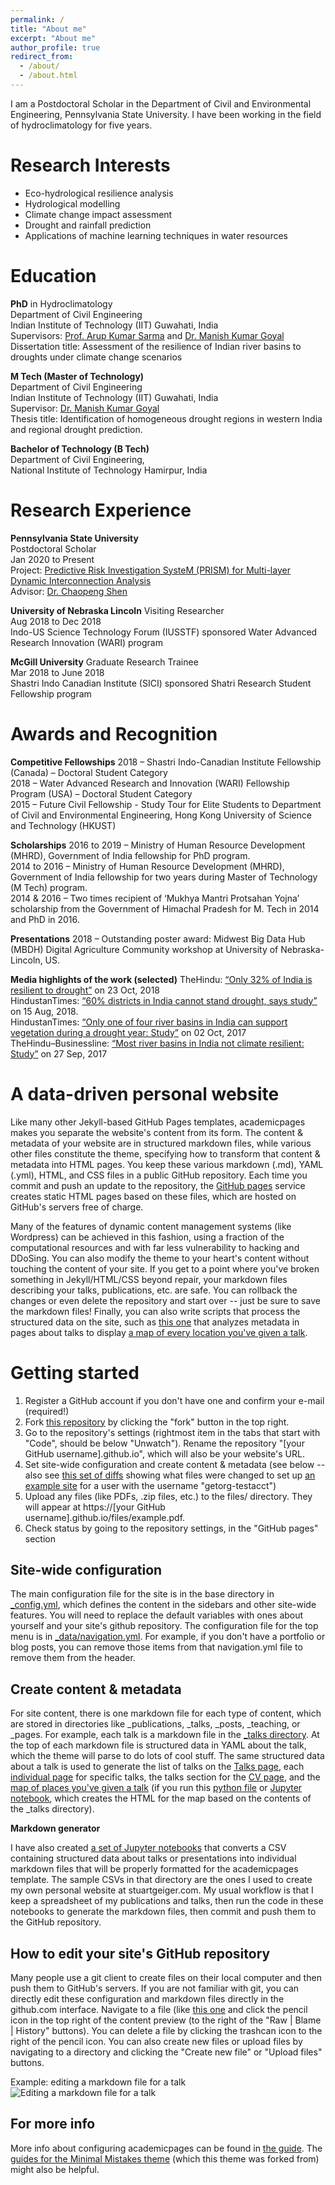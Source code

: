 ```yaml
---
permalink: /
title: "About me"
excerpt: "About me"
author_profile: true
redirect_from: 
  - /about/
  - /about.html
---
```


I am a Postdoctoral Scholar in the Department of Civil and Environmental Engineering, Pennsylvania State University. I have been working in the field of hydroclimatology for five years.

Research Interests 
======
- Eco-hydrological resilience analysis 
- Hydrological modelling
- Climate change impact assessment
- Drought and rainfall prediction
-  Applications of machine learning techniques in water resources 

Education
======
**PhD** in Hydroclimatology <br/>
Department of Civil Engineering <br/> 
Indian Institute of Technology (IIT) Guwahati, India <br/>
Supervisors: [Prof. Arup Kumar Sarma](http://www.iitg.ac.in/aks/homepage/index.html) and [Dr. Manish Kumar Goyal](https://sites.google.com/view/mkg1/home) <br/>
Dissertation title: Assessment of the resilience of Indian river basins to droughts under climate change scenarios

**M Tech (Master of Technology)** <br/>
Department of Civil Engineering <br/>
Indian Institute of Technology (IIT) Guwahati, India <br/>
Supervisor: [Dr. Manish Kumar Goyal](https://sites.google.com/view/mkg1/home) <br/>
Thesis title: Identification of homogeneous drought regions in western India and regional drought prediction.

**Bachelor of Technology (B Tech)** <br/>
Department of Civil Engineering, <br/>
National Institute of Technology Hamirpur, India 


Research Experience 
======
**Pennsylvania State University** <br/>
Postdoctoral Scholar <br/>
Jan 2020 to Present <br/>
Project: [Predictive Risk Investigation SysteM (PRISM) for Multi-layer Dynamic Interconnection Analysis](https://sites.google.com/view/prism-prj) <br/>
Advisor: [Dr. Chaopeng Shen](http://water.engr.psu.edu/shen/)

**University of Nebraska Lincoln**
Visiting Researcher <br/>
Aug 2018 to Dec 2018 <br/>
Indo-US Science Technology Forum (IUSSTF) sponsored Water Advanced Research Innovation (WARI) program 

**McGill University**
Graduate Research Trainee <br/>
Mar 2018 to June 2018 <br/>
Shastri Indo Canadian Institute (SICI) sponsored Shatri Research Student Fellowship program <br/>

Awards and Recognition
======
**Competitive Fellowships**
2018 – Shastri Indo-Canadian Institute Fellowship (Canada) – Doctoral Student Category <br/>
2018 – Water Advanced Research and Innovation (WARI) Fellowship Program (USA) – Doctoral Student Category <br/>
2015 – Future Civil Fellowship - Study Tour for Elite Students to Department of Civil and Environmental Engineering, Hong Kong University of Science and Technology (HKUST)

**Scholarships**
2016 to 2019 – Ministry of Human Resource Development (MHRD), Government of India fellowship for PhD program. <br/>
2014 to 2016 – Ministry of Human Resource Development (MHRD), Government of India fellowship for two years during Master of Technology (M Tech) program. <br/>
2014 & 2016 – Two  times recipient of ‘Mukhya Mantri Protsahan Yojna’ scholarship from the Government of Himachal Pradesh for M. Tech in 2014 and PhD in 2016. <br/>

**Presentations**
2018 – Outstanding poster award: Midwest  Big Data Hub (MBDH) Digital Agriculture Community workshop at University of Nebraska-Lincoln, US. 

**Media highlights of the work (selected)**
TheHindu: [“Only 32% of India is resilient to drought”](https://www.thehindu.com/sci-tech/science/only-32-of-india-is-resilient-to-drought/article25295441.ece?fbclid=IwAR0G6Qo5ggiifzmgFjOAI6mBzAep_1bp6sZZj6vDaZwA8tOi7faU2R55WAE) on 23 Oct, 2018 <br/>
HindustanTimes: [“60% districts in India cannot stand drought, says study”](https://www.hindustantimes.com/india-news/60-districts-in-india-cannot-stand-drought-says-study/story-UhNPCjLQQPaVcLSQpRiTiL.html) on 15 Aug, 2018. <br/>
HindustanTimes: [“Only one of four river basins in India can support vegetation during a drought year: Study”](https://www.hindustantimes.com/mumbai-news/only-one-of-four-river-basins-in-india-can-support-vegetation-during-a-drought-year-study/story-otUxdqAc0XNqozTVCZ9FEI.html) on 02 Oct, 2017 <br/>
TheHindu–Businessline: [“Most river basins in India not climate resilient: Study”](https://www.thehindubusinessline.com/news/science/most-river-basins-in-india-not-climate-resilient-study/article9876166.ece) on 27 Sep, 2017

A data-driven personal website
======

Like many other Jekyll-based GitHub Pages templates, academicpages makes you separate the website's content from its form. The content & metadata of your website are in structured markdown files, while various other files constitute the theme, specifying how to transform that content & metadata into HTML pages. You keep these various markdown (.md), YAML (.yml), HTML, and CSS files in a public GitHub repository. Each time you commit and push an update to the repository, the [GitHub pages](https://pages.github.com/) service creates static HTML pages based on these files, which are hosted on GitHub's servers free of charge.

Many of the features of dynamic content management systems (like Wordpress) can be achieved in this fashion, using a fraction of the computational resources and with far less vulnerability to hacking and DDoSing. You can also modify the theme to your heart's content without touching the content of your site. If you get to a point where you've broken something in Jekyll/HTML/CSS beyond repair, your markdown files describing your talks, publications, etc. are safe. You can rollback the changes or even delete the repository and start over -- just be sure to save the markdown files! Finally, you can also write scripts that process the structured data on the site, such as [this one](https://github.com/academicpages/academicpages.github.io/blob/master/talkmap.ipynb) that analyzes metadata in pages about talks to display [a map of every location you've given a talk](https://academicpages.github.io/talkmap.html).

Getting started
======
1. Register a GitHub account if you don't have one and confirm your e-mail (required!)
1. Fork [this repository](https://github.com/academicpages/academicpages.github.io) by clicking the "fork" button in the top right. 
1. Go to the repository's settings (rightmost item in the tabs that start with "Code", should be below "Unwatch"). Rename the repository "[your GitHub username].github.io", which will also be your website's URL.
1. Set site-wide configuration and create content & metadata (see below -- also see [this set of diffs](http://archive.is/3TPas) showing what files were changed to set up [an example site](https://getorg-testacct.github.io) for a user with the username "getorg-testacct")
1. Upload any files (like PDFs, .zip files, etc.) to the files/ directory. They will appear at https://[your GitHub username].github.io/files/example.pdf.  
1. Check status by going to the repository settings, in the "GitHub pages" section

Site-wide configuration
------
The main configuration file for the site is in the base directory in [_config.yml](https://github.com/academicpages/academicpages.github.io/blob/master/_config.yml), which defines the content in the sidebars and other site-wide features. You will need to replace the default variables with ones about yourself and your site's github repository. The configuration file for the top menu is in [_data/navigation.yml](https://github.com/academicpages/academicpages.github.io/blob/master/_data/navigation.yml). For example, if you don't have a portfolio or blog posts, you can remove those items from that navigation.yml file to remove them from the header. 

Create content & metadata
------
For site content, there is one markdown file for each type of content, which are stored in directories like _publications, _talks, _posts, _teaching, or _pages. For example, each talk is a markdown file in the [_talks directory](https://github.com/academicpages/academicpages.github.io/tree/master/_talks). At the top of each markdown file is structured data in YAML about the talk, which the theme will parse to do lots of cool stuff. The same structured data about a talk is used to generate the list of talks on the [Talks page](https://academicpages.github.io/talks), each [individual page](https://academicpages.github.io/talks/2012-03-01-talk-1) for specific talks, the talks section for the [CV page](https://academicpages.github.io/cv), and the [map of places you've given a talk](https://academicpages.github.io/talkmap.html) (if you run this [python file](https://github.com/academicpages/academicpages.github.io/blob/master/talkmap.py) or [Jupyter notebook](https://github.com/academicpages/academicpages.github.io/blob/master/talkmap.ipynb), which creates the HTML for the map based on the contents of the _talks directory).

**Markdown generator**

I have also created [a set of Jupyter notebooks](https://github.com/academicpages/academicpages.github.io/tree/master/markdown_generator
) that converts a CSV containing structured data about talks or presentations into individual markdown files that will be properly formatted for the academicpages template. The sample CSVs in that directory are the ones I used to create my own personal website at stuartgeiger.com. My usual workflow is that I keep a spreadsheet of my publications and talks, then run the code in these notebooks to generate the markdown files, then commit and push them to the GitHub repository.

How to edit your site's GitHub repository
------
Many people use a git client to create files on their local computer and then push them to GitHub's servers. If you are not familiar with git, you can directly edit these configuration and markdown files directly in the github.com interface. Navigate to a file (like [this one](https://github.com/academicpages/academicpages.github.io/blob/master/_talks/2012-03-01-talk-1.md) and click the pencil icon in the top right of the content preview (to the right of the "Raw | Blame | History" buttons). You can delete a file by clicking the trashcan icon to the right of the pencil icon. You can also create new files or upload files by navigating to a directory and clicking the "Create new file" or "Upload files" buttons. 

Example: editing a markdown file for a talk
![Editing a markdown file for a talk](/images/editing-talk.png)

For more info
------
More info about configuring academicpages can be found in [the guide](https://academicpages.github.io/markdown/). The [guides for the Minimal Mistakes theme](https://mmistakes.github.io/minimal-mistakes/docs/configuration/) (which this theme was forked from) might also be helpful.
